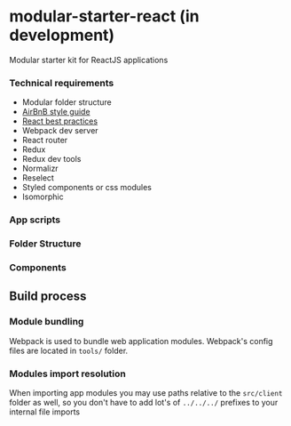 # modular-starter-react (in development)

Modular starter kit for ReactJS applications


### Technical requirements

- Modular folder structure
- [AirBnB style guide](https://github.com/airbnb/javascript/tree/master/react#declaration)
- [React best practices](https://blog.risingstack.com/react-js-best-practices-for-2016/)
- Webpack dev server 
- React router
- Redux
- Redux dev tools
- Normalizr
- Reselect
- Styled components or css modules
- Isomorphic

### App scripts

### Folder Structure

### Components


## Build process

### Module bundling

Webpack is used to bundle web application modules. Webpack's config files are located in ```tools/``` folder.

### Modules import resolution

When importing app modules you may use paths relative to the ```src/client``` folder as well, so you don't have to add lot's of ```../../../``` prefixes to your internal file imports

